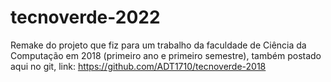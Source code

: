 # tecnoverde-2022
Remake do projeto que fiz para um trabalho da faculdade de Ciência da Computação em 2018 (primeiro ano e primeiro semestre), também postado aqui no git, link: https://github.com/ADT1710/tecnoverde-2018
